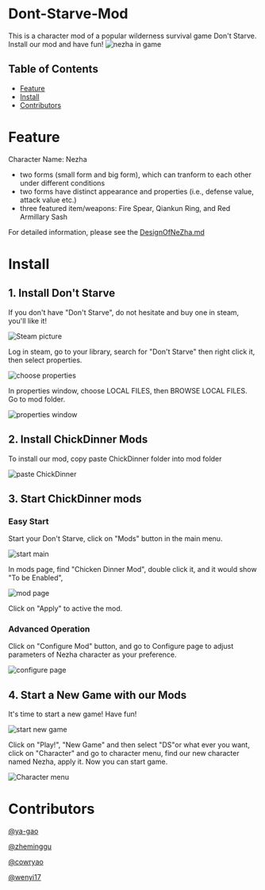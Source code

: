 # Dont-Starve-Mod
This is a character mod of a popular wilderness survival game Don't Starve. Install our mod and have fun! 
![nezha in game](UserGuideImages/nezha_in_game.jpg)

## Table of Contents

- [Feature](#feature)
- [Install](#install)
- [Contributors](#contributors)

# Feature

Character Name: Nezha
- two forms (small form and big form), which can tranform to each other under different conditions
- two forms have distinct appearance and properties (i.e., defense value, attack value etc.)
- three featured item/weapons: Fire Spear, Qiankun Ring, and Red Armillary Sash

For detailed information, please see the [DesignOfNeZha.md](ChickenDinner/docs/DesignOfNeZha.md)

# Install
## 1. Install Don't Starve
If you don't have "Don't Starve", do not hesitate and buy one in steam, you'll like it!

![Steam picture](UserGuideImages/Steam.png)

Log in steam, go to your library, search for "Don't Starve" then right click it, then select properties.

![choose properties](UserGuideImages/properties.jpg)

In properties window, choose LOCAL FILES, then BROWSE LOCAL FILES. Go to mod folder.

![properties window](UserGuideImages/properties_window.jpg)

## 2. Install ChickDinner Mods
To install our mod, copy paste ChickDinner folder into mod folder 

![paste ChickDinner](UserGuideImages/paste.jpg)

## 3. Start ChickDinner mods
### Easy Start
Start your Don't Starve, click on "Mods" button in the main menu.

![start main](UserGuideImages/mainmenu.jpg)

In mods page, find "Chicken Dinner Mod", double click it, and it would show "To be Enabled",

![mod page](UserGuideImages/modpage.jpg)

Click on "Apply" to active the mod.

### Advanced Operation
Click on "Configure Mod" button, and go to Configure page to adjust parameters of Nezha character as your preference.

![configure page](UserGuideImages/configure_page.jpg)

## 4. Start a New Game with our Mods
It's time to start a new game! Have fun!

![start new game](UserGuideImages/start_new_game.jpg)

Click on "Play!", "New Game" and then select "DS"or what ever you want, click on "Character" and go to character menu, find our new character named Nezha, apply it. Now you can start game.

![Character menu](UserGuideImages/character_menu.jpg)

# Contributors
[@ya-gao](https://github.com/ya-gao)

[@zheminggu](https://github.com/zheminggu)

[@cowryao](https://github.com/cowryao)

[@wenyi17](https://github.com/Wenyi17)


